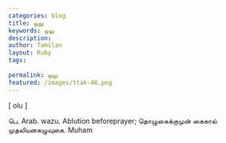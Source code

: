 ```yaml
---
categories: blog
title: ஒலு
keywords: ஒலு
description: 
author: Tamilan
layout: Ruby
tags: 
 
permalink: ஒலு
featured: /images/ttak-48.png
---
```

  
[ olu ]  
  
பெ. Arab. wazu. Ablution beforeprayer; தொழுகைக்குமுன் கைகால் முதலியனகழுவுகை. Muham
